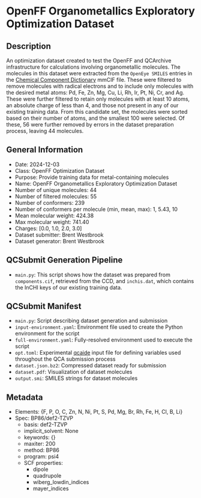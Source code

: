 # OpenFF Organometallics Exploratory Optimization Dataset

## Description

An optimization dataset created to test the OpenFF and QCArchive infrastructure
for calculations involving organometallic molecules. The molecules in this
dataset were extracted from the `OpenEye SMILES` entries in the [Chemical
Component Dictionary](https://www.wwpdb.org/data/ccd) mmCIF file. These were
filtered to remove molecules with radical electrons and to include only
molecules with the desired metal atoms: Pd, Fe, Zn, Mg, Cu, Li, Rh, Ir, Pt, Ni,
Cr, and Ag. These were further filtered to retain only molecules with at least
10 atoms, an absolute charge of less than 4, and those not present in any of our
existing training data. From this candidate set, the molecules were sorted based
on their number of atoms, and the smallest 100 were selected. Of these, 56 were
further removed by errors in the dataset preparation process, leaving 44
molecules.

## General Information

* Date: 2024-12-03
* Class: OpenFF Optimization Dataset
* Purpose: Provide training data for metal-containing molecules
* Name: OpenFF Organometallics Exploratory Optimization Dataset
* Number of unique molecules: 44
* Number of filtered molecules: 55
* Number of conformers: 239
* Number of conformers per molecule (min, mean, max): 1, 5.43, 10
* Mean molecular weight: 424.38
* Max molecular weight: 741.40
* Charges: [0.0, 1.0, 2.0, 3.0]
* Dataset submitter: Brent Westbrook
* Dataset generator: Brent Westbrook

## QCSubmit Generation Pipeline

* `main.py`: This script shows how the dataset was prepared from `components.cif`, retrieved
from the CCD, and `inchis.dat`, which contains the InCHI keys of our existing
training data.


## QCSubmit Manifest

* `main.py`: Script describing dataset generation and submission
* `input-environment.yaml`: Environment file used to create the Python environment for the script
* `full-environment.yaml`: Fully-resolved environment used to execute the script
* `opt.toml`: Experimental [qcaide](https://github.com/ntBre/qcaide) input file for defining
variables used throughout the QCA submission process
* `dataset.json.bz2`: Compressed dataset ready for submission
* `dataset.pdf`: Visualization of dataset molecules
* `output.smi`: SMILES strings for dataset molecules

## Metadata
* Elements: {F, P, O, C, Zn, N, Ni, Pt, S, Pd, Mg, Br, Rh, Fe, H, Cl, B, Li}
* Spec: BP86/def2-TZVP
	* basis: def2-TZVP
	* implicit_solvent: None
	* keywords: {}
	* maxiter: 200
	* method: BP86
	* program: psi4
	* SCF properties:
		* dipole
		* quadrupole
		* wiberg_lowdin_indices
		* mayer_indices
